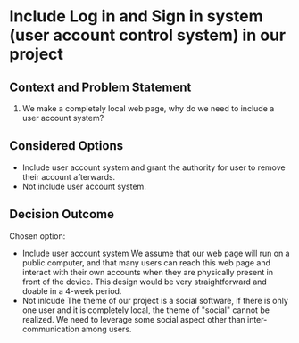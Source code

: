 # Include Log in and Sign in system (user account control system) in our project

## Context and Problem Statement

1. We make a completely local web page, why do we need to include a user account system?

## Considered Options

- Include user account system and grant the authority for user to remove their account afterwards.
- Not include user account system.

## Decision Outcome

Chosen option: 
- Include user account system 
    We assume that our web page will run on a public computer, and that many users can reach this web page and interact with their own accounts when they are physically present in front of the device. This design would be very straightforward and doable in a 4-week period.
- Not inlcude
    The theme of our project is a social software, if there is only one user and it is completely local, the theme of "social" cannot be realized. We need to leverage some social aspect other than inter-communication among users.
